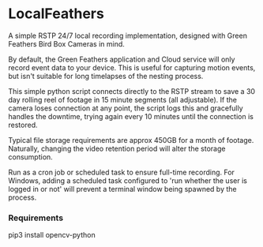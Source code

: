 # LocalFeathers
A simple RSTP 24/7 local recording implementation, designed with Green Feathers Bird Box Cameras in mind.

By default, the Green Feathers application and Cloud service will only record event data to your device. This is useful for capturing motion events, but isn't suitable for long timelapses of the nesting process.

This simple python script connects directly to the RSTP stream to save a 30 day rolling reel of footage in 15 minute segments (all adjustable). If the camera loses connection at any point, the script logs this and gracefully handles the downtime, trying again every 10 minutes until the connection is restored.

Typical file storage requirements are approx 450GB for a month of footage. Naturally, changing the video retention period will alter the storage consumption.

Run as a cron job or scheduled task to ensure full-time recording. For Windows, adding a scheduled task configured to 'run whether the user is logged in or not' will prevent a terminal window being spawned by the process.

### Requirements
pip3 install opencv-python
